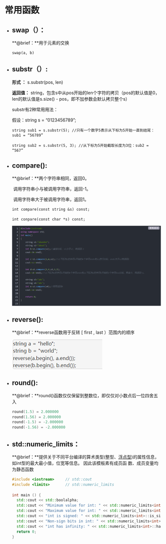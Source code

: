 # 常用函数

- ## **swap（）：**

  **@brief：**用于元素的交换

  ```
  swap(a, b)
  ```

  

- ## **substr（）:**

  **形式 ：** s.substr(pos, len)

  **返回值：** string，包含s中从pos开始的len个字符的拷贝（pos的默认值是0，len的默认值是s.size() - pos，即不加参数会默认拷贝整个s）

  substr有2种常用用法：

  假设：string s = “0123456789”;

  ```
  string sub1 = s.substr(5); //只有一个数字5表示从下标为5开始一直到结尾：sub1 = “56789”
  
  string sub2 = s.substr(5, 3); //从下标为5开始截取长度为3位：sub2 = “567”
  ```

  

- ## **compare():**

  **@brief：**两个字符串相同，返回0。

  ​				调用字符串小与被调用字符串，返回-1。

  ​				调用字符串大于被调用字符串，返回1。

  ```
  int compare(const string &s) const;
  
  int conpare(const char *s) const;
  ```

  ![1  2  3  4  5  6  7  8  9  le  11  12  13  14  15  16  17  18  19  2e  21  22  23  using namespace std;  int main()  string  string ;  int b=sl. 14+2 ,  cout\<\<b\<\<endl;  int c=sl.  cout\<\<c\<\<endl;  int d=sl.  ; //sl +\*Öando\$LJs2  string s3="abc";  string s4="abc";  int  cout\<\<e\<\<endl;  return e; ](media/a5f23af609c2c0cc2c6cfe51f1ca22f0.png)

  

-   ## **reverse():**

    **@brief：**reverse函数用于反转 [ first , last ）范围内的顺序

    ![string a = ihello";  string b •world';  a.end());  b.end()); ](media/899e5f1f4f1d4a5651454501e4b6a19c.png)

- ## round():

  **@brief：**round()函数仅仅保留到整数位，即仅仅对小数点后一位四舍五入

  ```c++
  round(1.5) = 2.000000
  round(1.56) = 2.000000
  round(-1.5) = -2.000000
  round(-1.56) = -2.000000
  ```

- ## std::numeric_limits：

  **@brief：**提供关于不同平台编译的算术类型(整型、[浮点型](https://so.csdn.net/so/search?q=浮点型&spm=1001.2101.3001.7020))的属性信息，如int型的最大最小值，位宽等信息。 因此该模板素有成员函				数、成员变量均为静态函数

  ```c++
  #include <iostream>     // std::cout
  #include <limits>       // std::numeric_limits
  
  int main () {
    std::cout << std::boolalpha;
    std::cout << "Minimum value for int: " << std::numeric_limits<int>::min() << '\n';
    std::cout << "Maximum value for int: " << std::numeric_limits<int>::max() << '\n';
    std::cout << "int is signed: " << std::numeric_limits<int>::is_signed << '\n';
    std::cout << "Non-sign bits in int: " << std::numeric_limits<int>::digits << '\n';
    std::cout << "int has infinity: " << std::numeric_limits<int>::has_infinity << '\n';
    return 0;
  }
  ```

  